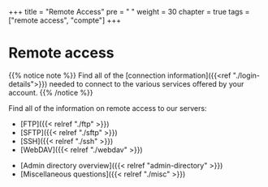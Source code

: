 +++
title = "Remote Access"
pre = "<i class='fas fa-fw fa-network-wired'></i> "
weight = 30
chapter = true
tags = ["remote access", "compte"]
+++

# Remote access

{{% notice note %}}
Find all of the [connection information]({{<ref "./login-details">}}) needed to connect to the various services offered by your account.
{{% /notice %}}

Find all of the information on remote access to our servers:

- [FTP]({{< relref "./ftp" >}})
- [SFTP]({{< relref "./sftp" >}})
- [SSH]({{< relref "./ssh" >}})
- [WebDAV]({{< relref "./webdav" >}})

* [Admin directory overview]({{< relref "admin-directory" >}})
* [Miscellaneous questions]({{< relref "./misc" >}})
